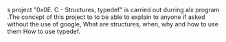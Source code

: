 s project "0x0E. C - Structures, typedef" is carried out durring alx program .The concept of this project to to be able to explain to anyone if asked without the use of google, 
What are structures, when, why and how to use them
How to use typedef.
